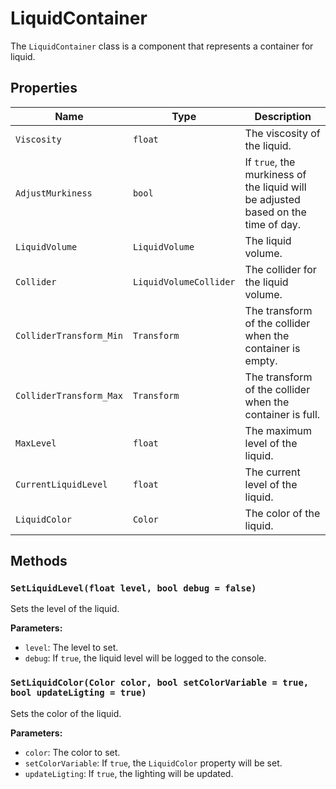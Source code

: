# LiquidContainer

The `LiquidContainer` class is a component that represents a container for liquid.

## Properties

| Name | Type | Description |
| --- | --- | --- |
| `Viscosity` | `float` | The viscosity of the liquid. |
| `AdjustMurkiness` | `bool` | If `true`, the murkiness of the liquid will be adjusted based on the time of day. |
| `LiquidVolume` | `LiquidVolume` | The liquid volume. |
| `Collider` | `LiquidVolumeCollider` | The collider for the liquid volume. |
| `ColliderTransform_Min` | `Transform` | The transform of the collider when the container is empty. |
| `ColliderTransform_Max` | `Transform` | The transform of the collider when the container is full. |
| `MaxLevel` | `float` | The maximum level of the liquid. |
| `CurrentLiquidLevel` | `float` | The current level of the liquid. |
| `LiquidColor` | `Color` | The color of the liquid. |

## Methods

### `SetLiquidLevel(float level, bool debug = false)`

Sets the level of the liquid.

**Parameters:**

* `level`: The level to set.
* `debug`: If `true`, the liquid level will be logged to the console.

### `SetLiquidColor(Color color, bool setColorVariable = true, bool updateLigting = true)`

Sets the color of the liquid.

**Parameters:**

* `color`: The color to set.
* `setColorVariable`: If `true`, the `LiquidColor` property will be set.
* `updateLigting`: If `true`, the lighting will be updated.
